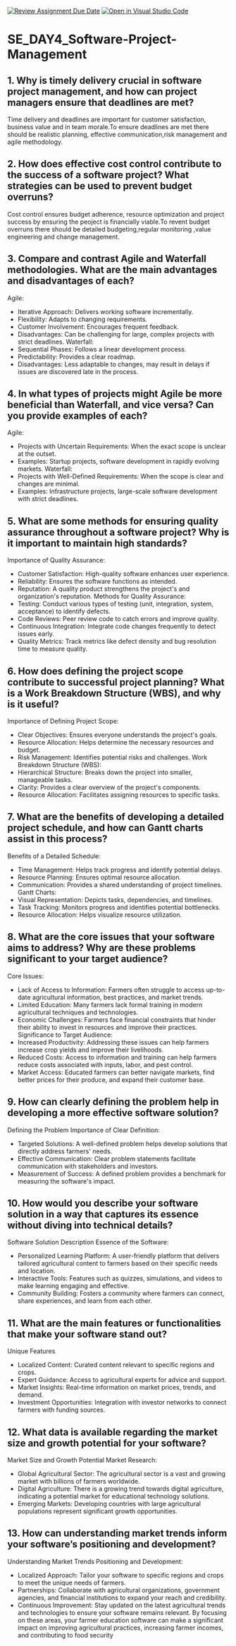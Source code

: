 [![Review Assignment Due Date](https://classroom.github.com/assets/deadline-readme-button-22041afd0340ce965d47ae6ef1cefeee28c7c493a6346c4f15d667ab976d596c.svg)](https://classroom.github.com/a/9pw6JKcu)
[![Open in Visual Studio Code](https://classroom.github.com/assets/open-in-vscode-2e0aaae1b6195c2367325f4f02e2d04e9abb55f0b24a779b69b11b9e10269abc.svg)](https://classroom.github.com/online_ide?assignment_repo_id=15643076&assignment_repo_type=AssignmentRepo)
# SE_DAY4_Software-Project-Management
## 1. Why is timely delivery crucial in software project management, and how can project managers ensure that deadlines are met?
Time delivery and deadlines are important for customer satisfaction, business value and in team morale.To ensure deadlines are met there should be realistic planning, effective communication,risk management and agile methodology.
## 2. How does effective cost control contribute to the success of a software project? What strategies can be used to prevent budget overruns?
Cost control ensures budget adherence, resource optimization and project success by ensuring the peoject is financially viable.To revent budget overruns there should be detailed budgeting,regular monitoring ,value engineering and change management.
## 3. Compare and contrast Agile and Waterfall methodologies. What are the main advantages and disadvantages of each?
Agile:
 * Iterative Approach: Delivers working software incrementally.
 * Flexibility: Adapts to changing requirements.
 * Customer Involvement: Encourages frequent feedback.
 * Disadvantages: Can be challenging for large, complex projects with strict deadlines.
Waterfall:
 * Sequential Phases: Follows a linear development process.
 * Predictability: Provides a clear roadmap.
 * Disadvantages: Less adaptable to changes, may result in delays if issues are discovered late in the process.

## 4. In what types of projects might Agile be more beneficial than Waterfall, and vice versa? Can you provide examples of each?
Agile:
 * Projects with Uncertain Requirements: When the exact scope is unclear at the outset.
 * Examples: Startup projects, software development in rapidly evolving markets.
Waterfall:
 * Projects with Well-Defined Requirements: When the scope is clear and changes are minimal.
 * Examples: Infrastructure projects, large-scale software development with strict deadlines.
## 5. What are some methods for ensuring quality assurance throughout a software project? Why is it important to maintain high standards?
Importance of Quality Assurance:
 * Customer Satisfaction: High-quality software enhances user experience.
 * Reliability: Ensures the software functions as intended.
 * Reputation: A quality product strengthens the project's and organization's reputation.
Methods for Quality Assurance:
 * Testing: Conduct various types of testing (unit, integration, system, acceptance) to identify defects.
 * Code Reviews: Peer review code to catch errors and improve quality.
 * Continuous Integration: Integrate code changes frequently to detect issues early.
 * Quality Metrics: Track metrics like defect density and bug resolution time to measure quality.
## 6. How does defining the project scope contribute to successful project planning? What is a Work Breakdown Structure (WBS), and why is it useful?
Importance of Defining Project Scope:
 * Clear Objectives: Ensures everyone understands the project's goals.
 * Resource Allocation: Helps determine the necessary resources and budget.
 * Risk Management: Identifies potential risks and challenges.
Work Breakdown Structure (WBS):
 * Hierarchical Structure: Breaks down the project into smaller, manageable tasks.
 * Clarity: Provides a clear overview of the project's components.
 * Resource Allocation: Facilitates assigning resources to specific tasks.
## 7. What are the benefits of developing a detailed project schedule, and how can Gantt charts assist in this process?
Benefits of a Detailed Schedule:
 * Time Management: Helps track progress and identify potential delays.
 * Resource Planning: Ensures optimal resource allocation.
 * Communication: Provides a shared understanding of project timelines.
Gantt Charts:
 * Visual Representation: Depicts tasks, dependencies, and timelines.
 * Task Tracking: Monitors progress and identifies potential bottlenecks.
 * Resource Allocation: Helps visualize resource utilization.
## 8. What are the core issues that your software aims to address? Why are these problems significant to your target audience?
Core Issues:
 * Lack of Access to Information: Farmers often struggle to access up-to-date agricultural information, best practices, and market trends.
 * Limited Education: Many farmers lack formal training in modern agricultural techniques and technologies.
 * Economic Challenges: Farmers face financial constraints that hinder their ability to invest in resources and improve their practices.
Significance to Target Audience:
 * Increased Productivity: Addressing these issues can help farmers increase crop yields and improve their livelihoods.
 * Reduced Costs: Access to information and training can help farmers reduce costs associated with inputs, labor, and pest control.
 * Market Access: Educated farmers can better navigate markets, find better prices for their produce, and expand their customer base.
## 9. How can clearly defining the problem help in developing a more effective software solution?
Defining the Problem
Importance of Clear Definition:
 * Targeted Solutions: A well-defined problem helps develop solutions that directly address farmers' needs.
 * Effective Communication: Clear problem statements facilitate communication with stakeholders and investors.
 * Measurement of Success: A defined problem provides a benchmark for measuring the software's impact.
## 10. How would you describe your software solution in a way that captures its essence without diving into technical details?
Software Solution Description
Essence of the Software:
 * Personalized Learning Platform: A user-friendly platform that delivers tailored agricultural content to farmers based on their specific needs and location.
 * Interactive Tools: Features such as quizzes, simulations, and videos to make learning engaging and effective.
 * Community Building: Fosters a community where farmers can connect, share experiences, and learn from each other.
## 11. What are the main features or functionalities that make your software stand out?
Unique Features
 * Localized Content: Curated content relevant to specific regions and crops.
 * Expert Guidance: Access to agricultural experts for advice and support.
 * Market Insights: Real-time information on market prices, trends, and demand.
 * Investment Opportunities: Integration with investor networks to connect farmers with funding sources.
## 12. What data is available regarding the market size and growth potential for your software?
Market Size and Growth Potential
Market Research:
 * Global Agricultural Sector: The agricultural sector is a vast and growing market with billions of farmers worldwide.
 * Digital Agriculture: There is a growing trend towards digital agriculture, indicating a potential market for educational technology solutions.
 * Emerging Markets: Developing countries with large agricultural populations represent significant growth opportunities.
## 13. How can understanding market trends inform your software’s positioning and development?
Understanding Market Trends
Positioning and Development:
 * Localized Approach: Tailor your software to specific regions and crops to meet the unique needs of farmers.
 * Partnerships: Collaborate with agricultural organizations, government agencies, and financial institutions to expand your reach and credibility.
 * Continuous Improvement: Stay updated on the latest agricultural trends and technologies to ensure your software remains relevant.
By focusing on these areas, your farmer education software can make a significant impact on improving agricultural practices, increasing farmer incomes, and contributing to food security
